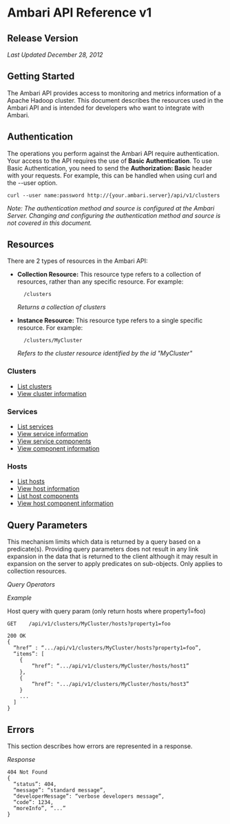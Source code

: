 Ambari API Reference v1
=========

Release Version
----
_Last Updated December 28, 2012_

Getting Started
----

The Ambari API provides access to monitoring and metrics information of a Apache Hadoop cluster. This document describes the resources used in the Ambari API and is intended for developers who want to integrate with Ambari.

Authentication
----

The operations you perform against the Ambari API require authentication. Your access to the API requires the use of **Basic Authentication**. To use Basic Authentication, you need to send the **Authorization: Basic** header with your requests. For example, this can be handled when using curl and the --user option.

    curl --user name:password http://{your.ambari.server}/api/v1/clusters

_Note: The authentication method and source is configured at the Ambari Server. Changing and configuring the authentication method and source is not covered in this document._

Resources
----

There are 2 types of resources in the Ambari API:

- **Collection Resource:** This resource type refers to a collection of resources, rather than any specific resource. For example:

        /clusters  

  _Returns a collection of clusters_

- **Instance Resource:** This resource type refers to a single specific resource. For example:

        /clusters/MyCluster

  _Refers to the cluster resource identified by the id "MyCluster"_

### Clusters

- [List clusters](clusters.md)
- [View cluster information](clusters-cluster.md)

### Services

- [List services](services.md)
- [View service information](services-service.md)
- [View service components](components.md)
- [View component information](components-component.md)

### Hosts

- [List hosts](hosts.md)
- [View host information](hosts-host.md)
- [List host components](host-components.md)
- [View host component information](host-component.md)


Query Parameters
----

This mechanism limits which data is returned by a query based on a predicate(s). Providing query parameters does not result in any link expansion in the data that is returned to the client although it may result in expansion on the server to apply predicates on sub-objects. Only applies to collection resources.

*Query Operators*

*Example*

Host query with query param (only return hosts where property1=foo)

    GET    /api/v1/clusters/MyCluster/hosts?property1=foo

    200 OK
    {
      “href” : “.../api/v1/clusters/MyCluster/hosts?property1=foo”,
      “items”: [
        {
            “href”: “.../api/v1/clusters/MyCluster/hosts/host1”
        },
        {
            “href”: ".../api/v1/clusters/MyCluster/hosts/host3”
        }
        ...
      ]
    }

Errors
----

This section describes how errors are represented in a response.

*Response*

    404 Not Found
    {
      “status”: 404,
      “message”: “standard message”,
      “developerMessage”: “verbose developers message”,
      “code”: 1234,
      “moreInfo”, “...”
    }

